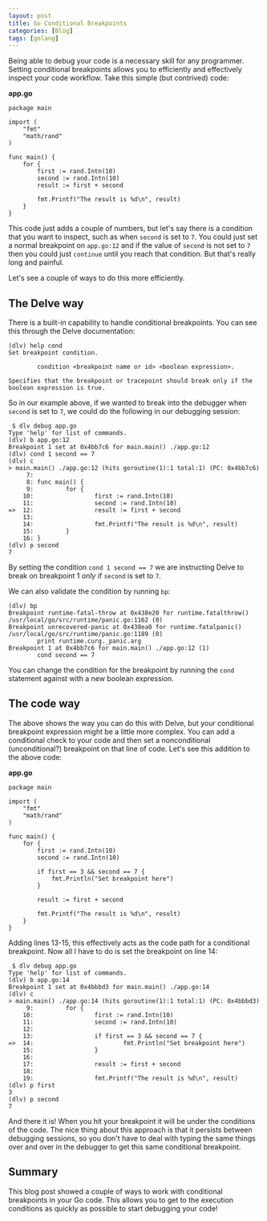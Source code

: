 ```yaml
---
layout: post
title: Go Conditional Breakpoints
categories: [Blog]
tags: [golang]
---
```


Being able to debug your code is a necessary skill for any programmer. Setting conditional breakpoints allows you to efficiently and effectively inspect your code workflow. Take this simple (but contrived) code:

**app.go**

```golang
package main

import (
    "fmt"
    "math/rand"
)

func main() {
    for {
        first := rand.Intn(10)
        second := rand.Intn(10)
        result := first + second

        fmt.Printf("The result is %d\n", result)
    }
}
```

This code just adds a couple of numbers, but let's say there is a condition that you want to inspect, such as when `second` is set to `7`. You could just set a normal breakpoint on `app.go:12` and if the value of `second` is not set to `7` then you could just `continue` until you reach that condition. But that's really long and painful.

Let's see a couple of ways to do this more efficiently.

## The Delve way

There is a built-in capability to handle conditional breakpoints. You can see this through the Delve documentation:

```text
(dlv) help cond
Set breakpoint condition.

        condition <breakpoint name or id> <boolean expression>.

Specifies that the breakpoint or tracepoint should break only if the boolean expression is true.
```

So in our example above, if we wanted to break into the debugger when `second` is set to `7`, we could do the following in our debugging session:

```text
 $ dlv debug app.go
Type 'help' for list of commands.
(dlv) b app.go:12
Breakpoint 1 set at 0x4bb7c6 for main.main() ./app.go:12
(dlv) cond 1 second == 7
(dlv) c
> main.main() ./app.go:12 (hits goroutine(1):1 total:1) (PC: 0x4bb7c6)
     7:
     8: func main() {
     9:         for {
    10:                 first := rand.Intn(10)
    11:                 second := rand.Intn(10)
=>  12:                 result := first + second
    13:
    14:                 fmt.Printf("The result is %d\n", result)
    15:         }
    16: }
(dlv) p second
7
```

By setting the condition `cond 1 second == 7` we are instructing Delve to break on breakpoint 1 *only* if `second` is set to `7`.

We can also validate the condition by running `bp`:

```text
(dlv) bp
Breakpoint runtime-fatal-throw at 0x438e20 for runtime.fatalthrow() /usr/local/go/src/runtime/panic.go:1162 (0)
Breakpoint unrecovered-panic at 0x438ea0 for runtime.fatalpanic() /usr/local/go/src/runtime/panic.go:1189 (0)
        print runtime.curg._panic.arg
Breakpoint 1 at 0x4bb7c6 for main.main() ./app.go:12 (1)
        cond second == 7
```

You can change the condition for the breakpoint by running the `cond` statement against with a new boolean expression.

## The code way

The above shows the way you can do this with Delve, but your conditional breakpoint expression might be a little more complex. You can add a conditional check to your code and then set a nonconditional (unconditional?) breakpoint on that line of code. Let's see this addition to the above code:

**app.go**

```golang
package main

import (
    "fmt"
    "math/rand"
)

func main() {
    for {
        first := rand.Intn(10)
        second := rand.Intn(10)

        if first == 3 && second == 7 {
            fmt.Println("Set breakpoint here")
        }

        result := first + second

        fmt.Printf("The result is %d\n", result)
    }
}
```

Adding lines 13-15, this effectively acts as the code path for a conditional breakpoint. Now all I have to do is set the breakpoint on line 14:

```text
 $ dlv debug app.go
Type 'help' for list of commands.
(dlv) b app.go:14
Breakpoint 1 set at 0x4bbbd3 for main.main() ./app.go:14
(dlv) c
> main.main() ./app.go:14 (hits goroutine(1):1 total:1) (PC: 0x4bbbd3)
     9:         for {
    10:                 first := rand.Intn(10)
    11:                 second := rand.Intn(10)
    12:
    13:                 if first == 3 && second == 7 {
=>  14:                         fmt.Println("Set breakpoint here")
    15:                 }
    16:
    17:                 result := first + second
    18:
    19:                 fmt.Printf("The result is %d\n", result)
(dlv) p first
3
(dlv) p second
7
```

And there it is! When you hit your breakpoint it will be under the conditions of the code. The nice thing about this approach is that it persists between debugging sessions, so you don't have to deal with typing the same things over and over in the debugger to get this same conditional breakpoint.

## Summary

This blog post showed a couple of ways to work with conditional breakpoints in your Go code. This allows you to get to the execution conditions as quickly as possible to start debugging your code!
